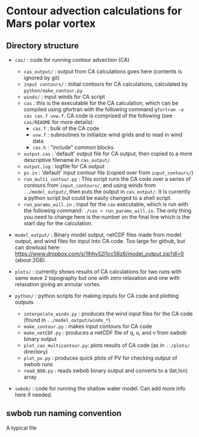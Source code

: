 # Contour advection calculations for Mars polar vortex

## Directory structure

* `cas/` : code for running contour advection (CA)
  * `cas_output/` : output from CA calculations goes here (contents is ignored by git)
  * `input contours/` : initial contours for CA calculations, calculated by `python/make_contour.py`
  * `winds/` : input winds for CA script
  * `cas` : this is the executable for the CA calculation, which can be compiled using gfortran with the following command `gfortran -o cas cas.f uvw.f`. CA code is comprised of the following (see `cas/README` for more details):
    * `cas.f`	: bulk of the CA code
    * `uvw.f`	: subroutines to initialize wind grids and to read in wind data
    * `cas.h`	: "include" common blocks
  * `output.cas` : 'default' output file for CA output, then copied to a more descriptive filename in `cas_output/`
  * `output.log` : logfile for CA output
  * `pv.in` : 'default' input contour file (copied over from `input_contours/`)
  * `run_multi_contour.py` : This script runs the CA code over a series of contours from `input_contours/`, and using winds from `../model_output/`, then puts the output in `cas_output/`. It is currently a python script but could be easily changed to a shell script.
  * `run_params_will.in` : input for the `cas` executable, which is run with the following command: `./cas < run_params_will.in`. The only thing you need to change here is the number on the final line which is the start day for the calculation.

* `model_output/` : Binary model output, netCDF files made from model output, and wind files for input into CA code. Too large for github, but can dowload here: https://www.dropbox.com/s/1lhhv52l1cc56z6/model_output.zip?dl=0 (about 2GB).

* `plots/` : currently shows results of CA calculations for two runs with same wave 2 topography but one with zero relaxation and one with relaxation giving an annular vortex.

* `python/` : python scripts for making inputs for CA code and plotting outputs
  * `interpolate_winds.py` : produces the wind input files for the CA code (found in `../model_output/winds_*`)
  * `make_contour.py` : makes input contours for CA code
  * `make_netCDF.py` : produces a netCDF file of q, u, and v from swbob binary output
  * `plot_cas_multicontour.py`: plots results of CA code (as in `../plots/` directory)
  * `plot_pv.py` : produces quick plots of PV for checking output of swbob runs
  * `read_BOB.py` : reads swbob binary output and converts to a (lat,lon) array

* `swbob/` : code for running the shallow water model. Can add more info here if needed.


## swbob run naming convention

A typical file
